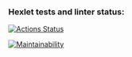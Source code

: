 ### Hexlet tests and linter status:

[![Actions Status](https://github.com/Data-Wan/backend-project-lvl1/workflows/hexlet-check/badge.svg)](https://github.com/Data-Wan/backend-project-lvl1/actions)

[![Maintainability](https://api.codeclimate.com/v1/badges/64d1fd06d0a70e566112/maintainability)](https://codeclimate.com/github/Data-Wan/backend-project-lvl1/maintainability)
